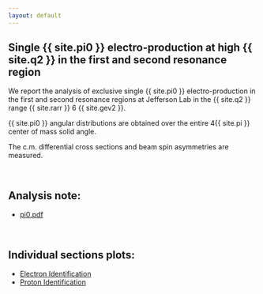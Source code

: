 ```yaml
---
layout: default
---
```


## Single {{ site.pi0 }} electro-production at high {{ site.q2 }} in the first and second resonance region

We report the analysis of exclusive single {{ site.pi0 }} electro-production 
in the first and second resonance regions at Jefferson Lab in the 
{{ site.q2 }} range {{ site.rarr }} 6 {{ site.gev2 }}. 



{{ site.pi0 }} angular distributions are obtained over the entire 
4{{ site.pi }} center of mass solid angle. 

The c.m. differential cross sections and beam spin asymmetries are measured.

<br/>

## Analysis note:

- [pi0.pdf](https://userweb.jlab.org/~ungaro/docs/pi0.pdf)




<br/>


## Individual sections plots:


- [Electron Identification](electron_id)
- [Proton Identification](proton_id)